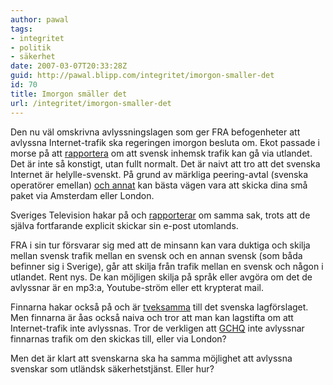 ```yaml
---
author: pawal
tags:
- integritet
- politik
- säkerhet
date: 2007-03-07T20:33:28Z
guid: http://pawal.blipp.com/integritet/imorgon-smaller-det
id: 70
title: Imorgon smäller det
url: /integritet/imorgon-smaller-det
---
```


Den nu väl omskrivna avlyssningslagen som ger FRA befogenheter att
avlyssna Internet-trafik ska regeringen imorgon besluta om. Ekot
passade i morse på att <a
href="http://www.sr.se/Ekot/artikel.asp?artikel=1240436">rapportera</a>
om att svensk inhemsk trafik kan gå via utlandet. Det är inte så
konstigt, utan fullt normalt. Det är naivt att tro att det svenska
Internet är helylle-svenskt. På grund av märkliga peering-avtal
(svenska operatörer emellan) <a
href="https://pawal.blipp.com/integritet/uppfoljning-av-svt-och-fra-postningen">och
annat</a> kan bästa vägen vara att skicka dina små paket via Amsterdam
eller London.

Sveriges Television hakar på och <a
href="http://svt.se/svt/jsp/Crosslink.jsp?d=22620&amp;a=777520&amp;lid=puff_777541&amp;lpos=rubrik">rapporterar</a>
om samma sak, trots att de själva fortfarande explicit skickar sin
e-post utomlands.

FRA i sin tur försvarar sig med att de minsann kan vara duktiga och
skilja mellan svensk trafik mellan en svensk och en annan svensk (som
båda befinner sig i Sverige), går att skilja från trafik mellan en
svensk och någon i utlandet. Rent nys. De kan möjligen skilja på språk
eller avgöra om det de avlyssnar är en mp3:a, Youtube-ström eller ett
krypterat mail.

Finnarna hakar också på och är <a
href="http://www.sr.se/cgi-bin/ekot/artikel.asp?Artikel=1242136">tveksamma</a>
till det svenska lagförslaget. Men finnarna är åas också naiva och
tror att man kan lagstifta om att Internet-trafik inte avlyssnas. Tror
de verkligen att <a href="http://www.gchq.gov.uk/">GCHQ</a> inte
avlyssnar finnarnas trafik om den skickas till, eller via London?

Men det är klart att svenskarna ska ha samma möjlighet att
avlyssna svenskar som utländsk säkerhetstjänst. Eller hur?